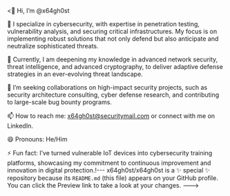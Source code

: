 
<👋 Hi, I’m @x64gh0st

👀 I specialize in cybersecurity, with expertise in penetration testing, vulnerability analysis, and securing critical infrastructures. My focus is on implementing robust solutions that not only defend but also anticipate and neutralize sophisticated threats.

🌱 Currently, I am deepening my knowledge in advanced network security, threat intelligence, and advanced cryptography, to deliver adaptive defense strategies in an ever-evolving threat landscape.

💞️ I’m seeking collaborations on high-impact security projects, such as security architecture consulting, cyber defense research, and contributing to large-scale bug bounty programs.

📫 How to reach me: x64gh0st@securitymail.com or connect with me on LinkedIn.

😄 Pronouns: He/Him

⚡ Fun fact: I’ve turned vulnerable IoT devices into cybersecurity training platforms, showcasing my commitment to continuous improvement and innovation in digital protection.!---
x64gh0st/x64gh0st is a ✨ special ✨ repository because its `README.md` (this file) appears on your GitHub profile.
You can click the Preview link to take a look at your changes.
--->
